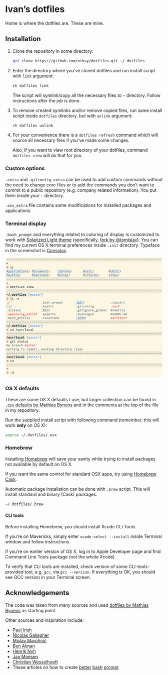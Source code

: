 # Ivan’s dotfiles

Home is where the dotfiles are. These are mine.

## Installation

1. Clone the repository in some directory:  
	
	```bash
	git clone https://github.com/niksy/dotfiles.git ~/.dotfiles
	```

2. Enter the directory where you’ve cloned dotfiles and run install script with `link` argument:  
	
	```bash
	sh dotfiles link
	``` 

	The script will symlink/copy all the necessary files to `~` directory. Follow instructions after the job is done.

3. To remove created symlinks and/or remove copied files, run same install script inside `dotfiles` directory, but with `unlink` argument:

	```bash
	sh dotfiles unlink
	```

4. For your convenience there is a `dotfiles refresh` command which will source all necessary files if you’ve made some changes.
	
	Also, if you want to view root directory of your dotfiles, command `dotfiles view` will do that for you.

### Custom options

`.extra` and `.gitconfig_extra` can be used to add custom commands without the need to change core files or to add the commands you don’t want to commit to a public repository (e.g. company related information). You put them inside your `~` directory.

`.osx_extra` file contains some modifications for installed packages and applications.

### Terminal display

`.bash_prompt` and everything related to coloring of display is customized to work with [Solarized Light theme](https://github.com/altercation/solarized) (specifically, [fork by @tomislav](https://github.com/tomislav/osx-terminal.app-colors-solarized)). You can find my current OS X terminal preferences inside `.init` directory. Typeface in the screenshot is [Consolas](http://en.wikipedia.org/wiki/Consolas).

![niksy Terminal display](.init/niksy-ss.png)

### OS X defaults

These are some OS X defaults I use, but larger collection can be found in [`.osx` defaults by Mathias Bynens](https://github.com/mathiasbynens/dotfiles/blob/master/.osx) and in the comments at the top of the file in my repository.  

Run the supplied install script with following command (remember, this will work **only** on OS X):

```bash
source ~/.dotfiles/.osx
```

### Homebrew

Installing [Homebrew](http://brew.sh/) will save your sanity while trying to install packages not available by default on OS X.

If you want the same control for standard OSX apps, try using [Homebrew Cask](http://caskroom.io/).

Automatic package installation can be done with `.brew` script. This will install standard and binary (Cask) packages.

```bash
~/.dotfiles/.brew
```

#### CLI tools

Before installing Homebrew, you should install Xcode CLI Tools.

If you’re on Mavericks, simply enter `xcode-select --install` inside Terminal window and follow instructions.

If you’re on earlier version of OS X, log in to Apple Developer page and find Command Line Tools package (not the whole Xcode).

To verify that CLI tools are installed, check version of some CLI-tools-provided tool, e.g. `gcc`, via `gcc --version`. If everything is OK, you should see GCC version in your Terminal screen.

## Acknowledgements

The code was taken from many sources and used [dotfiles by Mathias Bynens](https://github.com/mathiasbynens/dotfiles) as starting point.

Other sources and inspiration include:

* [Paul Irish](https://github.com/paulirish/dotfiles)
* [Nicolas Gallagher](https://github.com/necolas/dotfiles)
* [Mislav Marohnić](https://github.com/mislav/dotfiles)
* [Ben Alman](https://github.com/cowboy/dotfiles)
* [Henrik Nyh](https://github.com/henrik/dotfiles)
* [Jan Moesen](https://github.com/janmoesen/tilde)
* [Christian Wesselhoeft](https://github.com/xtian/dotfiles)
* These articles on how to create [better](http://lifehacker.com/5840450/add-a-handy-separator-between-commands-in-your-terminal-on-mac-os-x-and-linux) [bash](http://net.tutsplus.com/tutorials/other/how-to-customize-the-command-prompt/) [prompt](http://net.tutsplus.com/tutorials/tools-and-tips/how-to-customize-your-command-prompt/)
